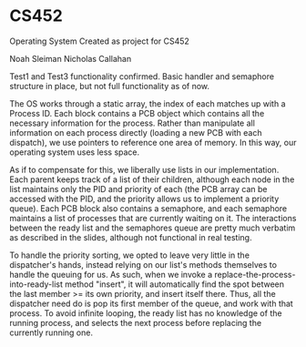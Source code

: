 # CS452
Operating System Created as project for CS452

Noah Sleiman
Nicholas Callahan

Test1 and Test3 functionality confirmed. Basic handler and semaphore structure in place, but not full functionality as of now. 

The OS works through a static array, the index of each matches up with a Process ID. Each block contains a PCB object which contains all the necessary information for the process. Rather than manipulate all information on each process directly (loading a new PCB with each dispatch), we use pointers to reference one area of memory. In this way, our operating system uses less space. 

As if to compensate for this, we liberally use lists in our implementation. Each parent keeps track of a list of their children, although each node in the list maintains only the PID and priority of each (the PCB array can be accessed with the PID, and the priority allows us to implement a priority queue). Each PCB block also contains a semaphore, and each semaphore maintains a list of processes that are currently waiting on it. The interactions between the ready list and the semaphores queue are pretty much verbatim as described in the slides, although not functional in real testing. 

To handle the priority sorting, we opted to leave very little in the dispatcher's hands, instead relying on our list's methods themselves to handle the queuing for us. As such, when we invoke a replace-the-process-into-ready-list method "insert", it will automatically find the spot between the last member >= its own priority, and insert itself there. Thus, all the dispatcher need do is pop its first member of the queue, and work with that process. To avoid infinite looping, the ready list has no knowledge of the running process, and selects the next process before replacing the currently running one. 

